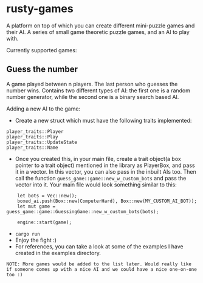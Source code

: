 # rusty-games
A platform on top of which you can create different mini-puzzle games and their AI.
A series of small game theoretic puzzle games, and an AI to play with. 

Currently supported games: 

## Guess the number
A game played between n players. The last person who guesses the number wins. Contains two different types of AI: the first one is a random number generator, while the second one is a binary search based AI.

Adding a new AI to the game: 
- Create a new struct which must have the following traits implemented:
```
player_traits::Player
player_traits::Play
player_traits::UpdateState
player_traits::Name
```
- Once you created this, in your main file, create a trait object(a box pointer to a trait object) mentioned in the library as PlayerBox, and pass it in a vector. In this vector, you can also pass in the inbuilt AIs too. Then call the function `guess_game::game::new_w_custom_bots` and pass the vector into it. Your main file would look something similar to this:
```
    let bots = Vec::new();
    boxed_ai.push(Box::new(ComputerHard), Box::new(MY_CUSTOM_AI_BOT));
    let mut game = guess_game::game::GuessingGame::new_w_custom_bots(bots);

    engine::start(game);
```
- `cargo run` 
- Enjoy the fight :)
- For references, you can take a look at some of the examples I have created in the examples directory.


```
NOTE: More games would be added to the list later. Would really like if someone comes up with a nice AI and we could have a nice one-on-one too :)
```
